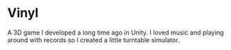 # Vinyl
A 3D game I developed a long time ago in Unity. I loved music and playing around with records so I created a little turntable simulator.
